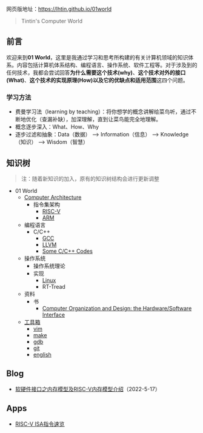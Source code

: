 网页版地址：https://lhtin.github.io/01world

> Tintin's Computer World

## 前言

欢迎来到**01 World**，这里是我通过学习和思考所构建的有关计算机领域的知识体系。内容包括计算机体系结构、编程语言、操作系统、软件工程等。对于涉及到的任何技术，我都会尝试回答**为什么需要这个技术(why)**、**这个技术对外的接口(What)**、**这个技术的实现原理(How)**以及**它的优缺点和适用范围**这四个问题。

### 学习方法

- 费曼学习法（learning by teaching）：将你想学的概念讲解给菜鸟听，通过不断地优化（查漏补缺），加深理解，直到让菜鸟能完全地理解。
- 概念逐步深入：What、How、Why
- 逐步过滤和抽象：Data（数据） --> Information（信息） --> Knowledge（知识） --> Wisdom（智慧）

## 知识树

> 注：随着新知识的加入，原有的知识树结构会进行更新调整

- 01 World
  - [Computer Architecture](./arch/index.md)
    - 指令集架构
      - [RISC-V](./arch/risc-v/index.md)
      - [ARM](./arch/arm/index.md)
  - 编程语言
    - C/C++
      - [GCC](./pl/gcc/index.md)
      - [LLVM](./pl/llvm/index.md)
      - [Some C/C++ Codes](./pl/c-codes.md)
  - 操作系统
    - 操作系统理论
    - 实现
      - [Linux](./os/linux/index.md)
      - RT-Tread
  - 资料
    - 书
      - [Computer Organization and Design: the Hardware/Software Interface](./res/book/computer-organization-and-design/index.md)
  - [工具箱](./tools/index.md)
    - [vim](./tools/vim.md)
    - [make](./tools/make.md)
    - [gdb](./tools/gdb.md)
    - [git](./tools/git.md)
    - [english](./tools/english.md)

## Blog

- [软硬件接口之内存模型及RISC-V内存模型介绍](./blog/memory-model.md)（2022-5-17）

## Apps

- [RISC-V ISA指令速览](./app/riscv)



